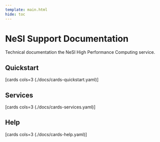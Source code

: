 ```yaml
---
template: main.html
hide: toc
---
```


# NeSI Support Documentation

Technical documentation the NeSI High Performance Computing service.

## Quickstart

[cards cols=3 (./docs/cards-quickstart.yaml)]

## Services

[cards cols=3 (./docs/cards-services.yaml)]

## Help

[cards cols=3 (./docs/cards-help.yaml)]
